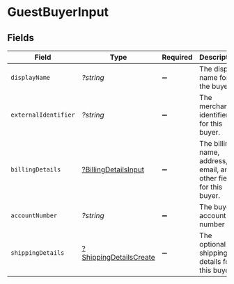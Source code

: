 # GuestBuyerInput


## Fields

| Field                                                              | Type                                                               | Required                                                           | Description                                                        | Example                                                            |
| ------------------------------------------------------------------ | ------------------------------------------------------------------ | ------------------------------------------------------------------ | ------------------------------------------------------------------ | ------------------------------------------------------------------ |
| `displayName`                                                      | *?string*                                                          | :heavy_minus_sign:                                                 | The display name for the buyer.                                    | John Doe                                                           |
| `externalIdentifier`                                               | *?string*                                                          | :heavy_minus_sign:                                                 | The merchant identifier for this buyer.                            | buyer-12345                                                        |
| `billingDetails`                                                   | [?BillingDetailsInput](./BillingDetailsInput.md)                   | :heavy_minus_sign:                                                 | The billing name, address, email, and other fields for this buyer. |                                                                    |
| `accountNumber`                                                    | *?string*                                                          | :heavy_minus_sign:                                                 | The buyer account number                                           |                                                                    |
| `shippingDetails`                                                  | [?ShippingDetailsCreate](./ShippingDetailsCreate.md)               | :heavy_minus_sign:                                                 | The optional shipping details for this buyer.                      |                                                                    |